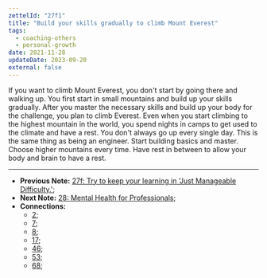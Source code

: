 ```yaml
---
zettelId: "27f1"
title: "Build your skills gradually to climb Mount Everest"
tags:
  - coaching-others
  - personal-growth
date: 2021-11-28
updateDate: 2023-09-20
external: false
---
```


If you want to climb Mount Everest, you don't start by going there and walking up. You first start in small mountains and build up your skills gradually. After you master the necessary skills and build up your body for the challenge, you plan to climb Everest. Even when you start climbing to the highest mountain in the world, you spend nights in camps to get used to the climate and have a rest. You don't always go up every single day. This is the same thing as being an engineer. Start building basics and master. Choose higher mountains every time. Have rest in between to allow your body and brain to have a rest.

---

- **Previous Note:** [27f: Try to keep your learning in 'Just Manageable Difficulty.'](/notes/27f/);
- **Next Note:** [28: Mental Health for Professionals](/notes/28/);
- **Connections:**
  - [2](/notes/2/);
  - [7](/notes/7/);
  - [8](/notes/8/);
  - [17](/notes/17/);
  - [46](/notes/46/);
  - [53](/notes/53/);
  - [68](/notes/68/);
